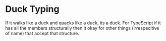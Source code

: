 # Duck Typing
If it walks like a duck and quacks like a duck, its a duck. For TypeScript if it has all the members structurally then it okay for other things (irrespecitive of name) that accept that structure.